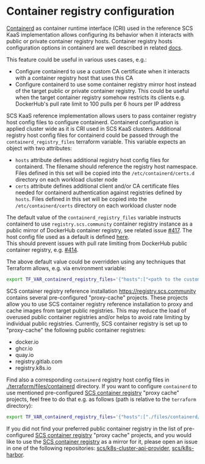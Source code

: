 # Container registry configuration

[Containerd](https://github.com/containerd/containerd) as container runtime
interface (CRI) used in the reference SCS KaaS implementation allows configuring its
behavior when it interacts with public or private container registry hosts. Container
registry hosts configuration options in containerd are well described in
related [docs](https://github.com/containerd/containerd/blob/main/docs/hosts.md).

This feature could be useful in various uses cases, e.g.:

- Configure containerd to use a custom CA certificate when it interacts with a container
  registry host that uses this CA
- Configure containerd to use some container registry mirror host instead of the target public or private container
  registry.
  This could be useful when the target container registry somehow restricts its clients e.g.
  DockerHub's pull rate limit to 100 pulls per 6 hours per IP address

SCS KaaS reference implementation allows users to pass container registry host config
files to configure containerd. Containerd configuration is applied cluster wide as it
is CRI used in SCS KaaS clusters. Additional registry host config files for containerd
could be passed through the `containerd_registry_files` terraform variable. This variable
expects an object with two attributes:

- `hosts` attribute defines additional registry host config files for containerd.
  The filename should reference the registry host namespace. Files defined in this set
  will be copied into the `/etc/containerd/certs.d` directory on each workload cluster node
- `certs` attribute defines additional client and/or CA certificate files needed for
  containerd authentication against registries defined by `hosts`. Files defined in this
  set will be copied into the `/etc/containerd/certs` directory on each workload cluster node

The default value of the `containerd_registry_files` variable instructs containerd to use
`registry.scs.community` container registry instance as a public mirror of DockerHub
container registry, see related
issue [#417](https://github.com/SovereignCloudStack/k8s-cluster-api-provider/issues/417).
The host config file used as a default is
defined [here](https://github.com/SovereignCloudStack/k8s-cluster-api-provider/blob/1b6ef9d4c64c94bc77144a072e0309d484de54be/terraform/files/containerd/docker.io).  
This should prevent issues with pull rate limiting from DockerHub public container registry,
e.g. [#414](https://github.com/SovereignCloudStack/k8s-cluster-api-provider/issues/414).

The above default value could be overridden using any techniques that Terraform allows, e.g.
via environment variable:

```bash
export TF_VAR_containerd_registry_files='{"hosts":["<path to the custom container registry host config>"], "certs":["<path to the custom CA or client certificate>"]}'
```

SCS container registry reference installation https://registry.scs.community contains
several pre-configured "proxy-cache" projects. These projects allow you to use SCS
container registry reference installation to proxy and cache images from target public
registries. This may reduce the load of overused public container registries and/or helps
to avoid rate limiting by individual public registries.
Currently, SCS container registry is set up to "proxy-cache" the following public container registries:

- docker.io
- ghcr.io
- quay.io
- registry.gitlab.com
- registry.k8s.io

Find also a corresponding `containerd` registry host config files
in [./terraform/files/containerd](https://github.com/SovereignCloudStack/k8s-cluster-api-provider/tree/4dce164044a13b35a83690540088db2cd8457a8a/terraform/files/containerd)
directory. If you want to configure `containerd` to use mentioned
pre-configured [SCS container registry](https://registry.scs.community)
"proxy cache" projects, feel free to do that e.g. as follows (path is relative to the `terraform` directory):

```bash
export TF_VAR_containerd_registry_files='{"hosts":["./files/containerd/docker.io", "./files/containerd/ghcr.io", "./files/containerd/quay.io", "./files/containerd/registry.gitlab.com", "./files/containerd/registry.k8s.io" ]}'
```

If you did not find your preferred public container registry in the list of pre-configured
[SCS container registry](https://registry.scs.community) "proxy cache" projects, and you would like to use
the [SCS container registry](https://registry.scs.community)
as a mirror for it, please open an issue in one of the following
repositories: [scs/k8s-cluster-api-provider](https://github.com/SovereignCloudStack/k8s-cluster-api-provider),
[scs/k8s-harbor](https://github.com/SovereignCloudStack/k8s-harbor).
